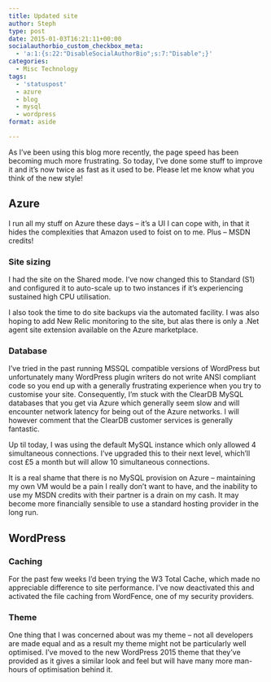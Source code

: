 ```yaml
---
title: Updated site
author: Steph
type: post
date: 2015-01-03T16:21:11+00:00
socialauthorbio_custom_checkbox_meta:
  - 'a:1:{s:22:"DisableSocialAuthorBio";s:7:"Disable";}'
categories:
  - Misc Technology
tags:
  - 'statuspost'
  - azure
  - blog
  - mysql
  - wordpress
format: aside

---
```

As I&#8217;ve been using this blog more recently, the page speed has been becoming much more frustrating. So today, I&#8217;ve done some stuff to improve it and it&#8217;s now twice as fast as it used to be. Please let me know what you think of the new style!

<!--more-->

## Azure

I run all my stuff on Azure these days &#8211; it&#8217;s a UI I can cope with, in that it hides the complexities that Amazon used to foist on to me. Plus &#8211; MSDN credits!

### Site sizing

I had the site on the Shared mode.&nbsp;I&#8217;ve now changed this to Standard (S1) and configured it to auto-scale up to two instances if it&#8217;s experiencing sustained&nbsp;high CPU utilisation.

I also took the time to do site backups via the automated facility. I was also hoping to add New Relic monitoring to the site, but alas there is&nbsp;only a .Net agent site extension available on the Azure marketplace.

### Database

I&#8217;ve tried in the past running MSSQL compatible versions of WordPress but unfortunately many WordPress plugin writers do not write ANSI compliant code so you end up with a generally frustrating experience when you try to customise your site. Consequently, I&#8217;m stuck with the ClearDB MySQL databases that you get via Azure which generally seem slow and will encounter network latency for being out of the Azure networks. I will however comment that the ClearDB customer services is generally fantastic.

Up til today, I was using the default MySQL instance which only allowed 4 simultaneous connections. I&#8217;ve upgraded this to their next level, which&#8217;ll cost £5 a month but will allow 10 simultaneous connections.

It is a real shame that there is no MySQL provision on Azure &#8211; maintaining my own VM would be a pain I really don&#8217;t want to have, and the inability to use my MSDN credits with their partner is a drain on my cash. It may become more financially sensible to use a standard hosting provider in the long run.

## WordPress

### Caching

For the past few weeks I&#8217;d been trying the W3 Total Cache, which made no appreciable difference to site performance. I&#8217;ve now deactivated this and activated the file caching from WordFence, one of my security providers.

### Theme

One thing that I was concerned about was my theme &#8211; not all developers are made equal and as a result my theme might not be particularly well optimised. I&#8217;ve moved to the new WordPress 2015 theme that they&#8217;ve provided as it gives a similar look and feel but will have many more man-hours of optimisation behind it.

&nbsp;